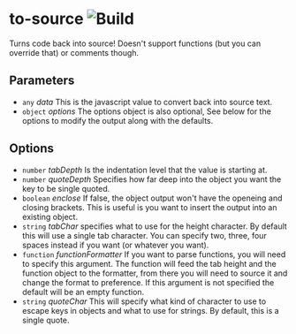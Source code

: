 # to-source ![Build](https://travis-ci.org/AGhost-7/js-to-source.svg?branch=master)
Turns code back into source! Doesn't support functions (but you can override
that) or comments though.

## Parameters

- `any` _data_ This is the javascript value to convert back into source text.
- `object` _options_ The options object is also optional, See below for the
options to modify the output along with the defaults.

## Options
- `number` _tabDepth_ Is the indentation level that the value is starting at.
- `number` _quoteDepth_ Specifies how far deep into the object you want the key
to be single quoted.
- `boolean` _enclose_ If false, the object output won't have the openeing and
closing brackets. 
This is useful is you want to insert the output into an existing object.
- `string` _tabChar_ specifies what to use for the height character. By default
this will use a single tab character. You can specify two, three, four spaces
instead if you want (or whatever you want).
- `function` _functionFormatter_ If you want to parse functions, you will need
to specify this argument. The function will feed the tab height and the
function object to the formatter, from there you will need to source it and
change the format to preference. If this argument is not specified the default
will be an empty function.
- `string` _quoteChar_ This will specify what kind of character to use to
escape keys in objects and what to use for strings. By default, this is a
single quote.
